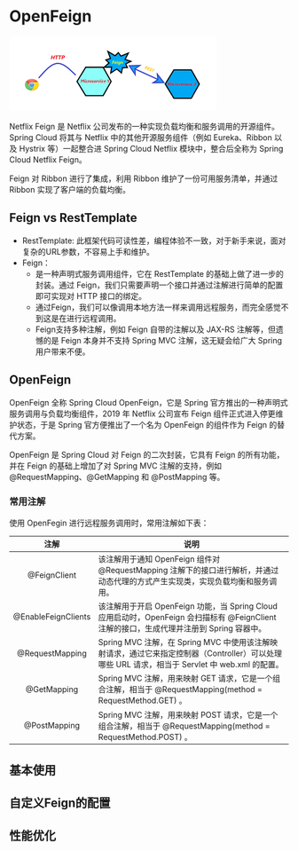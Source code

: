 # OpenFeign

![openfeign](../../images/spring-cloud-ms/openfeign.png)

Netflix Feign 是 Netflix 公司发布的一种实现负载均衡和服务调用的开源组件。Spring Cloud 将其与 Netflix 中的其他开源服务组件（例如 Eureka、Ribbon 以及 Hystrix 等）一起整合进 Spring Cloud Netflix 模块中，整合后全称为 Spring Cloud Netflix Feign。
 
Feign 对 Ribbon 进行了集成，利用 Ribbon 维护了一份可用服务清单，并通过 Ribbon 实现了客户端的负载均衡。

## Feign vs RestTemplate

* RestTemplate: 此框架代码可读性差，编程体验不一致，对于新手来说，面对复杂的URL参数，不容易上手和维护。
* Feign：
  - 是一种声明式服务调用组件，它在 RestTemplate 的基础上做了进一步的封装。通过 Feign，我们只需要声明一个接口并通过注解进行简单的配置即可实现对 HTTP 接口的绑定。
  - 通过Feign，我们可以像调用本地方法一样来调用远程服务，而完全感觉不到这是在进行远程调用。
  - Feign支持多种注解，例如 Feign 自带的注解以及 JAX-RS 注解等，但遗憾的是 Feign 本身并不支持 Spring MVC 注解，这无疑会给广大 Spring 用户带来不便。

## OpenFeign

OpenFeign 全称 Spring Cloud OpenFeign，它是 Spring 官方推出的一种声明式服务调用与负载均衡组件，2019 年 Netflix 公司宣布 Feign 组件正式进入停更维护状态，于是 Spring 官方便推出了一个名为 OpenFeign 的组件作为 Feign 的替代方案。

OpenFeign 是 Spring Cloud 对 Feign 的二次封装，它具有 Feign 的所有功能，并在 Feign 的基础上增加了对 Spring MVC 注解的支持，例如 @RequestMapping、@GetMapping 和 @PostMapping 等。

### 常用注解

使用 OpenFegin 进行远程服务调用时，常用注解如下表：

| 注解 | 说明 |
| :--: | ----  |
| @FeignClient | 	该注解用于通知 OpenFeign 组件对 @RequestMapping 注解下的接口进行解析，并通过动态代理的方式产生实现类，实现负载均衡和服务调用。|
| @EnableFeignClients |	该注解用于开启 OpenFeign 功能，当 Spring Cloud 应用启动时，OpenFeign 会扫描标有 @FeignClient 注解的接口，生成代理并注册到 Spring 容器中。|
| @RequestMapping |	Spring MVC 注解，在 Spring MVC 中使用该注解映射请求，通过它来指定控制器（Controller）可以处理哪些 URL 请求，相当于 Servlet 中 web.xml 的配置。|
| @GetMapping |	Spring MVC 注解，用来映射 GET 请求，它是一个组合注解，相当于 @RequestMapping(method = RequestMethod.GET) 。|
| @PostMapping |	Spring MVC 注解，用来映射 POST 请求，它是一个组合注解，相当于 @RequestMapping(method = RequestMethod.POST) 。|

## 基本使用

## 自定义Feign的配置

## 性能优化



